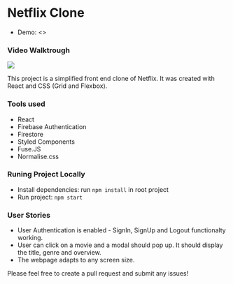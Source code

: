 # Netflix Clone

- Demo: <>

### Video Walktrough

![](https://github.com/vishal-sengar-dtu/Netflix-Clone/blob/master/src/netflix-demo.gif?raw=true)

This project is a simplified front end clone of Netflix. It was created with React and CSS (Grid and Flexbox).

### Tools used

- React
- Firebase Authentication
- Firestore
- Styled Components
- Fuse.JS
- Normalise.css

### Runing Project Locally

- Install dependencies: run `npm install` in root project
- Run project: `npm start`

### User Stories

- User Authentication is enabled - SignIn, SignUp and Logout functionalty working.
- User can click on a movie and a modal should pop up. It should display the title, genre and overview.
- The webpage adapts to any screen size.

Please feel free to create a pull request and submit any issues!

